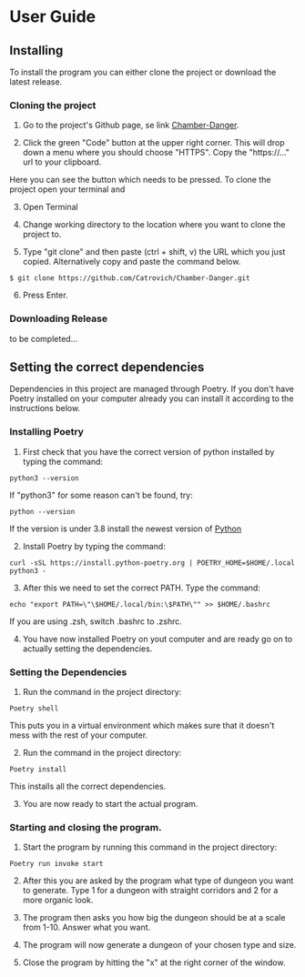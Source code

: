 # User Guide

## Installing

To install the program you can either clone the project or download the latest release.

### Cloning the project

1. Go to the project's Github page, se link [Chamber-Danger](https://github.com/Catrovich/Chamber-Danger). 

2. Click the green "Code" button at the upper right corner. This will drop down a menu where you should choose "HTTPS". Copy the "https://..." url to your clipboard.

[](./pictures/code_button.png)
Here you can see the button which needs to be pressed.
To clone the project open your terminal and  


3. Open Terminal

4. Change working directory to the location where you want to clone the project to.

5. Type "git clone" and then paste (ctrl + shift, v) the URL which you just copied. Alternatively copy and paste the command below.

```
$ git clone https://github.com/Catrovich/Chamber-Danger.git
```

6. Press Enter.


### Downloading Release

to be completed...

## Setting the correct dependencies

Dependencies in this project are managed through Poetry. If you don't have Poetry installed on your computer already you can install it according to the instructions below.

### Installing Poetry

1. First check that you have the correct version of python installed by typing the command:

```
python3 --version
```

If "python3" for some reason can't be found, try:

```
python --version
```

If the version is under 3.8 install the newest version of [Python](https://www.python.org/downloads/)


2. Install Poetry by typing the command:

```
curl -sSL https://install.python-poetry.org | POETRY_HOME=$HOME/.local python3 -
```

3. After this we need to set the correct PATH. Type the command:

```
echo "export PATH=\"\$HOME/.local/bin:\$PATH\"" >> $HOME/.bashrc
```

If you are using .zsh, switch .bashrc to .zshrc.

4. You have now installed Poetry on yout computer and are ready go on to actually setting the dependencies.


### Setting the Dependencies

1. Run the command in the project directory:

```
Poetry shell
```

This puts you in a virtual environment which makes sure that it doesn't mess with the rest of your computer.

2. Run the command in the project directory:

```
Poetry install
```

This installs all the correct dependencies.

3. You are now ready to start the actual program.


### Starting and closing the program. 

1. Start the program by running this command in the project directory:

```
Poetry run invoke start
```

2. After this you are asked by the program what type of dungeon you want to generate. Type 1 for a dungeon with straight corridors and 2 for a more organic look.

3. The program then asks you how big the dungeon should be at a scale from 1-10. Answer what you want.

4. The program will now generate a dungeon of your chosen type and size.

5. Close the program by hitting the "x" at the right corner of the window.
